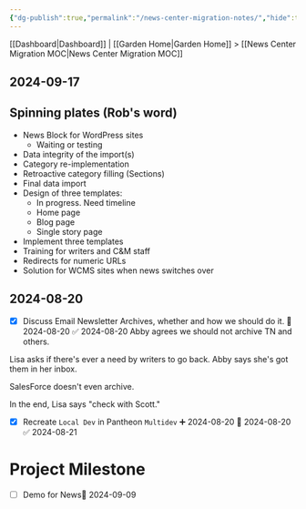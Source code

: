```yaml
---
{"dg-publish":true,"permalink":"/news-center-migration-notes/","hide":true,"tags":["WordPress","project"]}
---
```


[[Dashboard\|Dashboard]] | [[Garden Home\|Garden Home]] > [[News Center Migration MOC\|News Center Migration MOC]]

## 2024-09-17

## Spinning plates (Rob's word)
- News Block for WordPress sites
	- Waiting or testing
- Data integrity of the import(s)
- Category re-implementation
- Retroactive category filling (Sections)
- Final data import
- Design of three templates:
	- In progress. Need timeline
	- Home page
	- Blog page
	- Single story page
- Implement three templates
- Training for writers and C&M staff
- Redirects for numeric URLs
- Solution for WCMS sites when news switches over
## 2024-08-20

- [x] Discuss Email Newsletter Archives, whether and how we should do it. 📅 2024-08-20 ✅ 2024-08-20
Abby agrees we should not archive TN and others.

Lisa asks if there's ever a need by writers to go back. Abby says she's got them in her inbox.

SalesForce doesn't even archive.

In the end, Lisa says "check with Scott."

- [x] Recreate `Local Dev` in Pantheon `Multidev` ➕ 2024-08-20 📅 2024-08-20 ✅ 2024-08-21

# Project Milestone
- [ ] Demo for News📅 2024-09-09